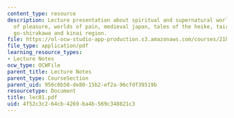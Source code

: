 ```yaml
---
content_type: resource
description: Lecture presentation about spiritual and supernatural worlds, worlds
  of pleasure, worlds of pain, medieval japan, tales of the heike, tairano kiyomori,
  go-shirakawa and kinai region.
file: https://ol-ocw-studio-app-production.s3.amazonaws.com/courses/21h-522-japan-in-the-age-of-the-samurai-history-and-film-fall-2006/4f52c3c264cb4269ba4b569c348821c3_lec01.pdf
file_type: application/pdf
learning_resource_types:
- Lecture Notes
ocw_type: OCWFile
parent_title: Lecture Notes
parent_type: CourseSection
parent_uid: 956c0b50-de80-15b2-ef2a-96cfdf39519b
resourcetype: Document
title: lec01.pdf
uid: 4f52c3c2-64cb-4269-ba4b-569c348821c3
---
```

